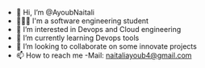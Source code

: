 - 👋 Hi, I’m @AyoubNaitali
- 🧑🏻‍💻 I'm a software engineering student
- 👀 I’m interested in Devops and Cloud engineering
- 🌱 I’m currently learning Devops tools
- 💞️ I’m looking to collaborate on some innovate projects
- 📫 How to reach me -Mail: naitaliayoub4@gmail.com


<!---
AyoubNaitaLI/AyoubNaitaLI is a ✨ special ✨ repository because its `README.md` (this file) appears on your GitHub profile.
You can click the Preview link to take a look at your changes.
--->
